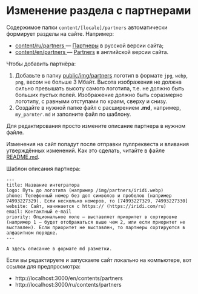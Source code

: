 # Изменение раздела с партнерами

Содержимое папки `content/[locale]/partners` автоматически формирует разделы на сайте. Например:
* [content/ru/partners ](/content/ru/partners) — [Партнеры](https://wirenboard.com/ru/contents/partners/) в русской версии сайта;
* [content/en/partners ](/content/en/partners) — [Partners](https://wirenboard.com/en/contents/partners/) в английской версии сайта. 

Чтобы добавить партнёра:
1. Добавьте в папку [public/img/partners](/public/img/partners) логотип в формате `jpg`, `webp`, `png`, весом не больше 3 Мбайт. Высота изображения не должна сильно превышать высоту самого логотипа, т.е. не должно быть больших пустых полей. Изображение должно быть соразмерно логотипу, с равными отступами по краям, сверху и снизу.
2. Создайте в нужной папке файл с расширением **.md**, например, `my_parnter.md` и заполните файл по шаблону.

Для редактирования просто измените описание партнера в нужном файле.

Изменения на сайт попадут после отправки пуллреквеста и вливания утверждённых изменений. Как это сделать, читайте в файле [README.md](/README.md).

Шаблон описания партнера:
```
---
title: Название интегратора
logo: Путь до логотипа (например /img/partners/iridi.webp)
phone: Телефонный номер без доп символов и пробелов (например 74993227329). Если несколько номеров, то [74993227329, 74993227330]
website: Сайт, начинается с https:// (https://iridi.com/ru)
email: Контактный e-mail
priority: Опциональное поле — выставляет приоритет в сортировке (например 1 — будет отображаться выше чем 2, или если приоритет не выставлен). Если приоритет не выставлен, то партнеры сортируются в алфавитном порядке.
---

А здесь описание в формате md разметки.

```
Если вы редактируете и запускаете сайт локально на компьютере, вот ссылки для предпросмотра:
* http://localhost:3000/en/contents/partners
* http://localhost:3000/ru/contents/partners
